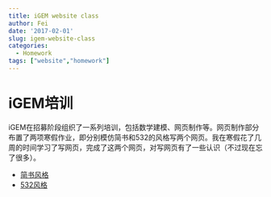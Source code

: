 ```yaml
---
title: iGEM website class
author: Fei
date: '2017-02-01'
slug: igem-website-class
categories:
  - Homework
tags: ["website","homework"]
---
```


# iGEM培训

iGEM在招募阶段组织了一系列培训，包括数学建模、网页制作等。网页制作部分布置了两项寒假作业，即分别模仿简书和532的风格写两个网页。我在寒假花了几周的时间学习了写网页，完成了这两个网页，对写网页有了一些认识（不过现在忘了很多）。
* [简书风格](/html/JQueryBootstrap.html)
* [532风格](/html/532movie.html)